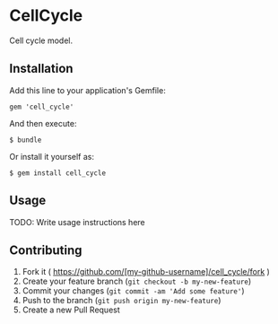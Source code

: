 # CellCycle

Cell cycle model.

## Installation

Add this line to your application's Gemfile:

    gem 'cell_cycle'

And then execute:

    $ bundle

Or install it yourself as:

    $ gem install cell_cycle

## Usage

TODO: Write usage instructions here

## Contributing

1. Fork it ( https://github.com/[my-github-username]/cell_cycle/fork )
2. Create your feature branch (`git checkout -b my-new-feature`)
3. Commit your changes (`git commit -am 'Add some feature'`)
4. Push to the branch (`git push origin my-new-feature`)
5. Create a new Pull Request
